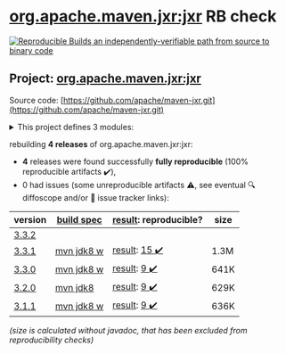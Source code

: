 [org.apache.maven.jxr:jxr](https://central.sonatype.com/artifact/org.apache.maven.jxr/jxr/versions) RB check
=======

[![Reproducible Builds](https://reproducible-builds.org/images/logos/rb.svg) an independently-verifiable path from source to binary code](https://reproducible-builds.org/)

## Project: [org.apache.maven.jxr:jxr](https://central.sonatype.com/artifact/org.apache.maven.jxr/jxr/versions)

Source code: [https://github.com/apache/maven-jxr.git](https://github.com/apache/maven-jxr.git)

<details><summary>This project defines 3 modules:</summary>

* [org.apache.maven.jxr:jxr](https://central.sonatype.com/artifact/org.apache.maven.jxr/jxr/3.3.1)
* [org.apache.maven.plugins:maven-jxr-plugin](https://central.sonatype.com/artifact/org.apache.maven.plugins/maven-jxr-plugin/3.3.1)
* [org.apache.maven:maven-jxr](https://central.sonatype.com/artifact/org.apache.maven/maven-jxr/3.3.1)
</details>

rebuilding **4 releases** of org.apache.maven.jxr:jxr:
- **4** releases were found successfully **fully reproducible** (100% reproducible artifacts :heavy_check_mark:),
- 0 had issues (some unreproducible artifacts :warning:, see eventual :mag: diffoscope and/or :memo: issue tracker links):

| version | [build spec](/BUILDSPEC.md) | [result](https://reproducible-builds.org/docs/jvm/): reproducible? | size |
| -- | --------- | ------ | -- |
| [3.3.2](https://central.sonatype.com/artifact/org.apache.maven.jxr/jxr/3.3.2/pom) | | | |
| [3.3.1](https://central.sonatype.com/artifact/org.apache.maven.jxr/jxr/3.3.1/pom) | [mvn jdk8 w](jxr-3.3.1.buildspec) | [result](jxr-3.3.1.buildinfo): [15 :heavy_check_mark: ](jxr-3.3.1.buildcompare) | 1.3M |
| [3.3.0](https://central.sonatype.com/artifact/org.apache.maven.jxr/jxr/3.3.0/pom) | [mvn jdk8 w](jxr-3.3.0.buildspec) | [result](jxr-3.3.0.buildinfo): [9 :heavy_check_mark: ](jxr-3.3.0.buildcompare) | 641K |
| [3.2.0](https://central.sonatype.com/artifact/org.apache.maven.jxr/jxr/3.2.0/pom) | [mvn jdk8](jxr-3.2.0.buildspec) | [result](jxr-3.2.0.buildinfo): [9 :heavy_check_mark: ](jxr-3.2.0.buildcompare) | 629K |
| [3.1.1](https://central.sonatype.com/artifact/org.apache.maven.jxr/jxr/3.1.1/pom) | [mvn jdk8 w](jxr-3.1.1.buildspec) | [result](jxr-3.1.1.buildinfo): [9 :heavy_check_mark: ](jxr-3.1.1.buildcompare) | 636K |

<i>(size is calculated without javadoc, that has been excluded from reproducibility checks)</i>
